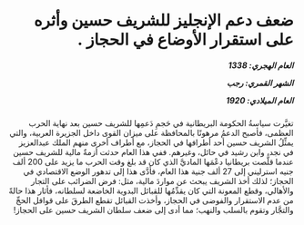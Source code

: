 <h1 dir="rtl">ضعف دعم الإنجليز للشريف حسين وأثره على استقرار الأوضاع في الحجاز .</h1>

<h5 dir="rtl">العام الهجري:  1338

الشهر القمري: رجب

العام الميلادي: 1920</h5>

<p dir="rtl">تغيَّرت سياسةُ الحكومة البريطانية في حَجمِ دَعمِها للشريف حسين بعد نهاية الحرب العظمى، فأصبح الدعمُ مرهونًا بالمحافظة على ميزان القوى داخل الجزيرة العربية، والتي يمثِّلُ الشريف حسين أحد أطرافها في الحجاز، مع أطراف أخرى منهم الملك عبدالعزيز في نجد، وابن رشيد في حائل، وغيرهم. ففي هذا العام حدثت أزمةٌ مالية للشريف حسين عندما قلَّصت بريطانيا دعْمَها الماديَّ الذي كان قد بلغ وقت الحرب ما يزيد على 200 ألف جنيه استرليني إلى 27 ألف جنية هذا العام، فأدَّى هذا إلى تدهور الوضع الاقتصادي في الحجاز؛ لذلك أخذ الشريف يبحث عن مواردَ مالية، مثل: فرض الضرائب على التجار والأهالي، وقطع المعونة التي كان يقدِّمُها للقبائل البدوية الخاضعة لسلطانه، فأثار هذا حالةً من عدم الاستقرار والفوضى في الحجاز، وأخذت القبائل تقطع الطرقَ على قوافل الحجِّ والتجَّار وتقوم بالسلب والنهب؛ مما أدى إلى ضعف سلطان الشريف حسين على الحجاز!</p></br>
